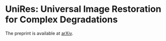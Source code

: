 # UniRes: Universal Image Restoration for Complex Degradations

The preprint is available at [arXiv](https://arxiv.org/abs/2506.05599).